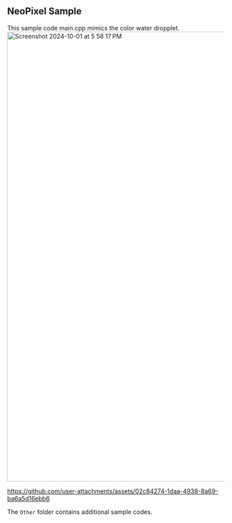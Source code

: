 
NeoPixel Sample
---
This sample code main.cpp mimics the color water dropplet.
<img width="1043" alt="Screenshot 2024-10-01 at 5 58 17 PM" src="https://github.com/user-attachments/assets/bad1de7d-d7a5-41de-a4f3-81c99aa7c352">


https://github.com/user-attachments/assets/02c84274-1daa-4938-8a69-ba6a5d16ebb6


The `Other` folder contains additional sample codes.
